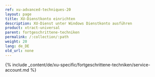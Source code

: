 ```yaml
---
ref: xu-advanced-techniques-20
layout: page
title: XU-Dienstkonto einrichten
description: XU-Dienst unter Windows Dienstkonto ausführen
product: xtract-universal
parent: fortgeschrittene-techniken
permalink: /:collection/:path
weight: 20
lang: de_DE
old_url: none
---
```

{% include _content/de/xu-specific/fortgeschrittene-techniken/service-account.md %}